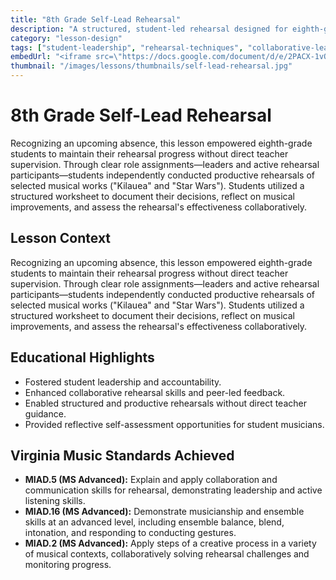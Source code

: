 ```yaml
---
title: "8th Grade Self-Lead Rehearsal"
description: "A structured, student-led rehearsal designed for eighth-grade band students to independently manage their musical progress during teacher absence. Utilizing a detailed worksheet and clearly defined roles, students collaborated to rehearse selected sections of their repertoire, provided peer feedback, and documented their progress."
category: "lesson-design"
tags: ["student-leadership", "rehearsal-techniques", "collaborative-learning", "self-assessment", "band"]
embedUrl: "<iframe src=\"https://docs.google.com/document/d/e/2PACX-1vQQuMElCngI5rt-1uQEYtogrCBTOD71Bti1cCz-5esyXSDEg8Ug1TxkzlW2OvqY0A/pub?embedded=true\" width=\"100%\" height=\"800\" frameborder=\"0\"></iframe>"
thumbnail: "/images/lessons/thumbnails/self-lead-rehearsal.jpg"
---
```


# 8th Grade Self-Lead Rehearsal

Recognizing an upcoming absence, this lesson empowered eighth-grade students to maintain their rehearsal progress without direct teacher supervision. Through clear role assignments—leaders and active rehearsal participants—students independently conducted productive rehearsals of selected musical works ("Kilauea" and "Star Wars"). Students utilized a structured worksheet to document their decisions, reflect on musical improvements, and assess the rehearsal's effectiveness collaboratively.

## Lesson Context

Recognizing an upcoming absence, this lesson empowered eighth-grade students to maintain their rehearsal progress without direct teacher supervision. Through clear role assignments—leaders and active rehearsal participants—students independently conducted productive rehearsals of selected musical works ("Kilauea" and "Star Wars"). Students utilized a structured worksheet to document their decisions, reflect on musical improvements, and assess the rehearsal's effectiveness collaboratively.

## Educational Highlights

* Fostered student leadership and accountability.
* Enhanced collaborative rehearsal skills and peer-led feedback.
* Enabled structured and productive rehearsals without direct teacher guidance.
* Provided reflective self-assessment opportunities for student musicians.

## Virginia Music Standards Achieved

* **MIAD.5 (MS Advanced):** Explain and apply collaboration and communication skills for rehearsal, demonstrating leadership and active listening skills.
* **MIAD.16 (MS Advanced):** Demonstrate musicianship and ensemble skills at an advanced level, including ensemble balance, blend, intonation, and responding to conducting gestures.
* **MIAD.2 (MS Advanced):** Apply steps of a creative process in a variety of musical contexts, collaboratively solving rehearsal challenges and monitoring progress. 